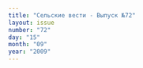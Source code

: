 ```yaml
---
title: "Сельские вести - Выпуск №72"
layout: issue
number: "72"
day: "15"
month: "09"
year: "2009"
---
```

